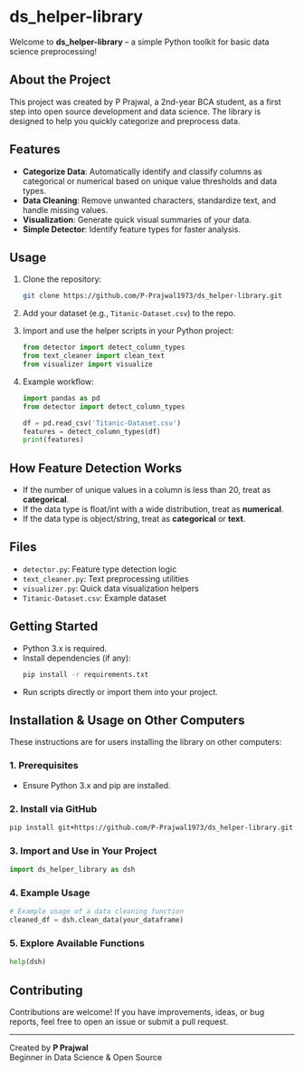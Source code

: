 # ds_helper-library

Welcome to **ds_helper-library** – a simple Python toolkit for basic data science preprocessing!

## About the Project

This project was created by P Prajwal, a 2nd-year BCA student, as a first step into open source development and data science. The library is designed to help you quickly categorize and preprocess data.

## Features

- **Categorize Data**: Automatically identify and classify columns as categorical or numerical based on unique value thresholds and data types.
- **Data Cleaning**: Remove unwanted characters, standardize text, and handle missing values.
- **Visualization**: Generate quick visual summaries of your data.
- **Simple Detector**: Identify feature types for faster analysis.

## Usage

1. Clone the repository:
    ```bash
    git clone https://github.com/P-Prajwal1973/ds_helper-library.git
    ```

2. Add your dataset (e.g., `Titanic-Dataset.csv`) to the repo.

3. Import and use the helper scripts in your Python project:
    ```python
    from detector import detect_column_types
    from text_cleaner import clean_text
    from visualizer import visualize
    ```

4. Example workflow:
    ```python
    import pandas as pd
    from detector import detect_column_types

    df = pd.read_csv('Titanic-Dataset.csv')
    features = detect_column_types(df)
    print(features)
    ```

## How Feature Detection Works

- If the number of unique values in a column is less than 20, treat as **categorical**.
- If the data type is float/int with a wide distribution, treat as **numerical**.
- If the data type is object/string, treat as **categorical** or **text**.

## Files

- `detector.py`: Feature type detection logic
- `text_cleaner.py`: Text preprocessing utilities
- `visualizer.py`: Quick data visualization helpers
- `Titanic-Dataset.csv`: Example dataset

## Getting Started

- Python 3.x is required.
- Install dependencies (if any):
    ```bash
    pip install -r requirements.txt
    ```
- Run scripts directly or import them into your project.

## Installation & Usage on Other Computers

These instructions are for users installing the library on other computers:

### 1. Prerequisites

- Ensure Python 3.x and pip are installed.

### 2. Install via GitHub

```bash
pip install git+https://github.com/P-Prajwal1973/ds_helper-library.git
```

### 3. Import and Use in Your Project

```python
import ds_helper_library as dsh
```

### 4. Example Usage

```python
# Example usage of a data cleaning function
cleaned_df = dsh.clean_data(your_dataframe)
```

### 5. Explore Available Functions

```python
help(dsh)
```

## Contributing

Contributions are welcome! If you have improvements, ideas, or bug reports, feel free to open an issue or submit a pull request.

---

Created by **P Prajwal**  
Beginner in Data Science & Open Source
